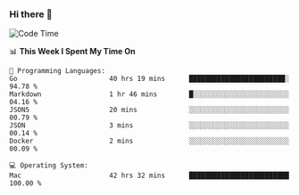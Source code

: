 ### Hi there 👋

<!--
**CrazyCollin/crazycollin** is a ✨ _special_ ✨ repository because its `README.md` (this file) appears on your GitHub profile.

Here are some ideas to get you started:

- 🔭 I’m currently working on ...
- 🌱 I’m currently learning ...
- 👯 I’m looking to collaborate on ...
- 🤔 I’m looking for help with ...
- 💬 Ask me about ...
- 📫 How to reach me: ...
- 😄 Pronouns: ...
- ⚡ Fun fact: ...
-->

<!--START_SECTION:waka-->
![Code Time](http://img.shields.io/badge/Code%20Time-4%2C601%20hrs%2030%20mins-blue)

📊 **This Week I Spent My Time On** 

```text
💬 Programming Languages: 
Go                       40 hrs 19 mins      ████████████████████████░   94.78 % 
Markdown                 1 hr 46 mins        █░░░░░░░░░░░░░░░░░░░░░░░░   04.16 % 
JSON5                    20 mins             ░░░░░░░░░░░░░░░░░░░░░░░░░   00.79 % 
JSON                     3 mins              ░░░░░░░░░░░░░░░░░░░░░░░░░   00.14 % 
Docker                   2 mins              ░░░░░░░░░░░░░░░░░░░░░░░░░   00.09 % 

💻 Operating System: 
Mac                      42 hrs 32 mins      █████████████████████████   100.00 % 
```


<!--END_SECTION:waka-->
